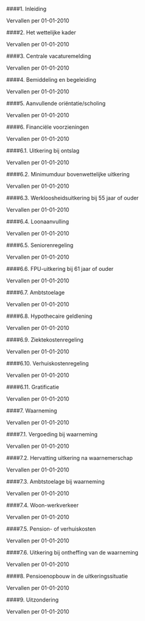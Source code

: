 <meta http-equiv='Content-Type' content='text/html; charset=utf-8' />


####1. Inleiding

Vervallen per 01-01-2010 

####2. Het wettelijke kader

Vervallen per 01-01-2010 

####3. Centrale vacaturemelding

Vervallen per 01-01-2010 

####4. Bemiddeling en begeleiding

Vervallen per 01-01-2010 

####5. Aanvullende oriëntatie/scholing

Vervallen per 01-01-2010 

####6. Financiële voorzieningen

Vervallen per 01-01-2010 

####6.1. Uitkering bij ontslag

Vervallen per 01-01-2010 

####6.2. Minimumduur bovenwettelijke uitkering

Vervallen per 01-01-2010 

####6.3. Werkloosheidsuitkering bij 55 jaar of ouder

Vervallen per 01-01-2010 

####6.4. Loonaanvulling

Vervallen per 01-01-2010 

####6.5. Seniorenregeling

Vervallen per 01-01-2010 

####6.6. FPU-uitkering bij 61 jaar of ouder

Vervallen per 01-01-2010 

####6.7. Ambtstoelage

Vervallen per 01-01-2010 

####6.8. Hypothecaire geldlening

Vervallen per 01-01-2010 

####6.9. Ziektekostenregeling

Vervallen per 01-01-2010 

####6.10. Verhuiskostenregeling

Vervallen per 01-01-2010 

####6.11. Gratificatie

Vervallen per 01-01-2010 

####7. Waarneming

Vervallen per 01-01-2010 

####7.1. Vergoeding bij waarneming

Vervallen per 01-01-2010 

####7.2. Hervatting uitkering na waarnemerschap

Vervallen per 01-01-2010 

####7.3. Ambtstoelage bij waarneming

Vervallen per 01-01-2010 

####7.4. Woon-werkverkeer

Vervallen per 01-01-2010 

####7.5. Pension- of verhuiskosten

Vervallen per 01-01-2010 

####7.6. Uitkering bij ontheffing van de waarneming

Vervallen per 01-01-2010 

####8. Pensioenopbouw in de uitkeringssituatie

Vervallen per 01-01-2010 

####9. Uitzondering

Vervallen per 01-01-2010 


